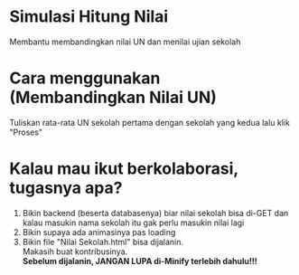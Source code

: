 # Simulasi Hitung Nilai
Membantu membandingkan nilai UN dan menilai ujian sekolah
# Cara menggunakan (Membandingkan Nilai UN)
Tuliskan rata-rata UN sekolah pertama dengan sekolah yang kedua lalu klik "Proses"
# Kalau mau ikut berkolaborasi, tugasnya apa?
1. Bikin backend (beserta databasenya) biar nilai sekolah bisa di-GET dan kalau masukin nama sekolah itu gak perlu masukin nilai lagi
2. Bikin supaya ada animasinya pas loading
3. Bikin file "Nilai Sekolah.html" bisa dijalanin.
<br>Makasih buat kontribusinya.
<br><b>Sebelum dijalanin, JANGAN LUPA di-Minify terlebih dahulu!!!
